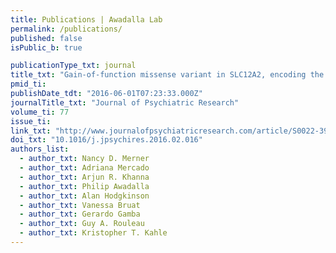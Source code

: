 ```yaml
---
title: Publications | Awadalla Lab
permalink: /publications/
published: false
isPublic_b: true

publicationType_txt: journal
title_txt: "Gain-of-function missense variant in SLC12A2, encoding the bumetanide-sensitive NKCC1 cotransporter, identified in human schizophrenia"
pmid_ti: 
publishDate_tdt: "2016-06-01T07:23:33.000Z"
journalTitle_txt: "Journal of Psychiatric Research"
volume_ti: 77
issue_ti:
link_txt: "http://www.journalofpsychiatricresearch.com/article/S0022-3956(16)30031-0/abstract"
doi_txt: "10.1016/j.jpsychires.2016.02.016"
authors_list:
  - author_txt: Nancy D. Merner
  - author_txt: Adriana Mercado
  - author_txt: Arjun R. Khanna
  - author_txt: Philip Awadalla
  - author_txt: Alan Hodgkinson
  - author_txt: Vanessa Bruat
  - author_txt: Gerardo Gamba
  - author_txt: Guy A. Rouleau
  - author_txt: Kristopher T. Kahle
---
```

